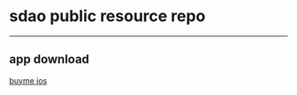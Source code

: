 # sdao public resource repo

-----
## app download 
[buyme ios](https://www.pgyer.com/buyme)

<!--ipa plist-->
